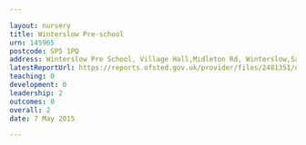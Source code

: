 ```yaml
---

layout: nursery
title: Winterslow Pre-school
urn: 145965
postcode: SP5 1PQ
address: Winterslow Pre School, Village Hall,Midleton Rd, Winterslow,Salisbury, Wiltshire, SP5 1PQ
latestReportUrl: https://reports.ofsted.gov.uk/provider/files/2481351/urn/145965.pdf
teaching: 0
development: 0
leadership: 2
outcomes: 0
overall: 2
date: 7 May 2015

---
```

